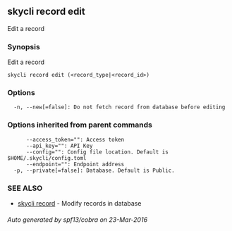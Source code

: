 ## skycli record edit

Edit a record

### Synopsis


Edit a record

```
skycli record edit (<record_type|<record_id>)
```

### Options

```
  -n, --new[=false]: Do not fetch record from database before editing
```

### Options inherited from parent commands

```
      --access_token="": Access token
      --api_key="": API Key
      --config="": Config file location. Default is $HOME/.skycli/config.toml
      --endpoint="": Endpoint address
  -p, --private[=false]: Database. Default is Public.
```

### SEE ALSO
* [skycli record](skycli_record.md)	 - Modify records in database

###### Auto generated by spf13/cobra on 23-Mar-2016

